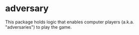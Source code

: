 # adversary

This package holds logic that enables computer players (a.k.a. "adversaries") to play the game.
